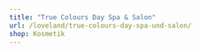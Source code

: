 ```yaml
---
title: "True Colours Day Spa & Salon"
url: /loveland/true-colours-day-spa-und-salon/
shop: Kosmetik
---
```


